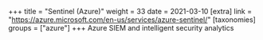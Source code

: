 +++
title = "Sentinel (Azure)"
weight = 33
date = 2021-03-10
[extra]
link = "https://azure.microsoft.com/en-us/services/azure-sentinel/"
[taxonomies]
groups = ["azure"]
+++
Azure SIEM and intelligent security analytics

